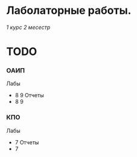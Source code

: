 # Лаболаторные работы.

_1 курс 2 месестр_

# TODO

### ОАИП

Лабы

- 8 9
  Отчеты
- 8 9

### КПО

Лабы

- 7
  Отчеты
- 7
